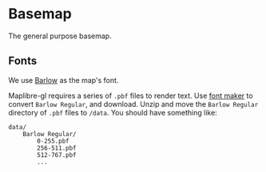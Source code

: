 # Basemap

The general purpose basemap.

## Fonts

We use [Barlow](https://github.com/jpt/barlow) as the map's font.

Maplibre-gl requires a series of `.pbf` files to render text. Use [font maker](https://maplibre.org/font-maker/) to convert `Barlow Regular`, and download. Unzip and move the `Barlow Regular` directory of `.pbf` files to `/data`. You should have something like:

```
data/
    Barlow Regular/
        0-255.pbf
        256-511.pbf
        512-767.pbf
        ...
```
